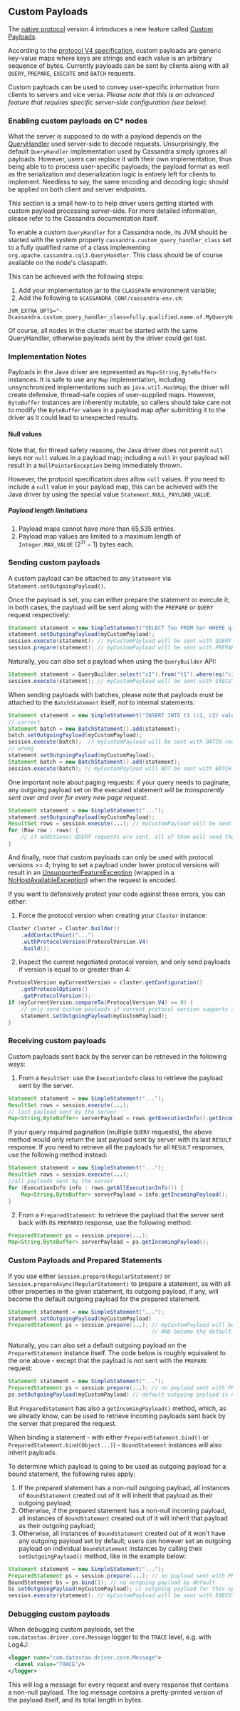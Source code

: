 ## Custom Payloads

The [native protocol](../native_protocol/) version 4 introduces a new feature called [Custom Payloads][CASSANDRA-8553].

According to the [protocol V4 specification][v4spec], custom payloads are generic key-value maps
where keys are strings and each value is an arbitrary sequence of bytes. Currently payloads 
can be sent by clients along with all `QUERY`, `PREPARE`, `EXECUTE` and `BATCH` requests.

Custom payloads can be used to convey user-specific information from clients to servers and vice versa.
_Please note that this is an advanced feature that requires specific server-side configuration (see below)._

### Enabling custom payloads on C* nodes

What the server is supposed to do with a payload depends on the [QueryHandler][qh] used server-side
to decode requests. Unsurprisingly, the default `QueryHandler` implementation used by Cassandra 
simply ignores all payloads. However, users can replace it with their own implementation,
thus being able to to process user-specific payloads; the payload format as well as
the serialization and deserialization logic is entirely left for clients to implement.
Needless to say, the same encoding and decoding logic should be applied on both client
and server endpoints.

This section is a small how-to to help driver users getting started with 
custom payload processing server-side. For more detailed information, 
please refer to the Cassandra documentation itself.

To enable a custom `QueryHandler` for a Cassandra node, its JVM should be
started with the system property `cassandra.custom_query_handler_class` set
to a fully qualified name of a class implementing `org.apache.cassandra.cql3.QueryHandler`.
This class should be of course available on the node's classpath.

This can be achieved with the following steps:

1. Add your implementation jar to the `CLASSPATH` environment variable;
2. Add the following to `$CASSANDRA_CONF/cassandra-env.sh`:

```
JVM_EXTRA_OPTS="-Dcassandra.custom_query_handler_class=fully.qualified.name.of.MyQueryHandler"
```

Of course, all nodes in the cluster *must* be started with the same QueryHandler, otherwise
payloads sent by the driver could get lost.

### Implementation Notes

Payloads in the Java driver are represented as `Map<String,ByteBuffer>` instances.
It is safe to use any `Map` implementation, including unsynchronized implementations 
such as `java.util.HashMap`; the driver will create defensive, thread-safe copies of
user-supplied maps. However, `ByteBuffer` instances are inherently mutable,
so callers should take care not to modify the `ByteBuffer` values in a payload map *after* submitting it 
to the driver as it could lead to unexpected results.

#### Null values

Note that, for thread safety reasons, the Java driver does not permit `null` keys nor `null` values in a payload map; 
including a `null` in your payload will result in a `NullPointerException` being immediately thrown.

However, the protocol specification *does* allow `null` values. If you need to include
a `null` value in your payload map, this can be achieved with the Java driver
by using the special value `Statement.NULL_PAYLOAD_VALUE`.

##### Payload length limitations

1. Payload maps cannot have more than 65,535 entries.
2. Payload map values are limited to a maximum length of `Integer.MAX_VALUE` (2<sup><small>31</small></sup> − 1) bytes each.

### Sending custom payloads

A custom payload can be attached to any `Statement` via `Statement.setOutgoingPayload()`.

Once the payload is set, you can either prepare the statement or execute it; 
in both cases, the payload will be sent along with the `PREPARE` or `QUERY` request respectively:

```java
Statement statement = new SimpleStatement("SELECT foo FROM bar WHERE qix = 1");
statement.setOutgoingPayload(myCustomPayload);
session.execute(statement); // myCustomPayload will be sent with QUERY request
session.prepare(statement); // myCustomPayload will be sent with PREPARE request
```

Naturally, you can also set a payload when using the `QueryBuilder` API:

```java
Statement statement = QueryBuilder.select("c2").from("t1").where(eq("c1", 1)).setOutgoingPayload(myCustomPayload);
session.execute(statement); // myCustomPayload will be sent with EXECUTE request
```

When sending payloads with batches, please note that payloads must be attached to the 
`BatchStatement` itself, *not* to internal statements:

```java
Statement statement = new SimpleStatement("INSERT INTO t1 (c1, c2) values ('foo', 'bar')")
// correct
Statement batch = new BatchStatement().add(statement);
batch.setOutgoingPayload(myCustomPayload);
session.execute(batch);  // myCustomPayload will be sent with BATCH request
// wrong
statement.setOutgoingPayload(myCustomPayload);
Statement batch = new BatchStatement().add(statement);
session.execute(batch); // myCustomPayload will NOT be sent with BATCH request
```

One important note about paging requests: if your query needs to paginate,
any outgoing payload set on the executed statement *will be transparently 
sent over and over for every new page request*.

```java
Statement statement = new SimpleStatement("...");
statement.setOutgoingPayload(myCustomPayload);
ResultSet rows = session.execute(...); // myCustomPayload will be sent with first QUERY request
for (Row row : rows) {
    // if additional QUERY requests are sent, all of them will send the same payload
}
```

And finally, note that custom payloads can only be used with protocol versions >= 4; 
trying to set a payload under lower protocol versions will result in 
an [UnsupportedFeatureException][ufe] (wrapped in a [NoHostAvailableException][nhae])
when the request is encoded.

If you want to defensively protect your code against these errors, you can either:

1) Force the protocol version when creating your `Cluster` instance:

```java
Cluster cluster = Cluster.builder()
    .addContactPoint("...")
    .withProtocolVersion(ProtocolVersion.V4)
    .build();
```

2) Inspect the current negotiated protocol version, and only send payloads if version is equal to or
greater than 4:

```java
ProtocolVersion myCurrentVersion = cluster.getConfiguration()
    .getProtocolOptions()
    .getProtocolVersion();
if (myCurrentVersion.compareTo(ProtocolVersion.V4) >= 0) {
    // only send custom payloads if current protocol version supports it
    statement.setOutgoingPayload(myCustomPayload);
}
```

### Receiving custom payloads
 
Custom payloads sent back by the server can be retrieved in the following ways:

1) From a `ResultSet`: use the `ExecutionInfo` class to retrieve the payload sent by the server.

```java
Statement statement = new SimpleStatement("...");
ResultSet rows = session.execute(...);
// last payload sent by the server
Map<String,ByteBuffer> serverPayload = rows.getExecutionInfo().getIncomingPayload();
```

If your query required pagination (multiple `QUERY` requests),
the above method would only return the last payload sent by server
with its last `RESULT` response. If you need to retrieve all the 
payloads for all `RESULT` responses, use the following method instead:

```java
Statement statement = new SimpleStatement("...");
ResultSet rows = session.execute(...);
//all payloads sent by the server
for (ExecutionInfo info : rows.getAllExecutionInfo()) {
    Map<String,ByteBuffer> serverPayload = info.getIncomingPayload();
}
```

2) From a `PreparedStatement`: to retrieve the payload that the server sent back
with its `PREPARED` response, use the following method:

```java
PreparedStatement ps = session.prepare(...);
Map<String,ByteBuffer> serverPayload = ps.getIncomingPayload();
```

### Custom Payloads and Prepared Statements

If you use either `Session.prepare(RegularStatement)` or `Session.prepareAsync(RegularStatement)`
to prepare a statement, as with all other properties in the given statement, its outgoing
payload, if any, will become the default outgoing payload for the prepared statement.

```java
Statement statement = new SimpleStatement("...");
statement.setOutgoingPayload(myCustomPayload)
PreparedStatement ps = session.prepare(...); // myCustomPayload will be sent with PREPARE request 
                                             // AND become the default outgoing payload
```

Naturally, you can also set a default outgoing payload on the `PreparedStatement` instance itself.
The code below is roughly equivalent to the one above - except that the payload is not sent
with the `PREPARE` request:

```java
Statement statement = new SimpleStatement("...");
PreparedStatement ps = session.prepare(...); // no payload sent with PREPARE request
ps.setOutgoingPayload(myCustomPayload) // default outgoing payload is now myCustomPayload
```

But `PreparedStatement` has also a `getIncomingPayload()` method, which, as we already know, 
can be used to retrieve incoming payloads sent back by the server that prepared the request.

When binding a statement - with either `PreparedStatement.bind()` or `PreparedStatement.bind(Object...)`) - 
`BoundStatement` instances will also inherit payloads.

To determine which payload is going to be used as outgoing payload for a bound statement,
the following rules apply:

1. If the prepared statement has a non-null outgoing payload, all instances of `BoundStatement`
   created out of it will inherit that payload as their outgoing payload;
2. Otherwise, if the prepared statement has a non-null incoming payload, all instances of `BoundStatement`
   created out of it will inherit that payload as their outgoing payload;
3. Otherwise, all instances of `BoundStatement` created out of it
   won't have any outgoing payload set by default; users can however set an outgoing payload on 
   individual `BoundStatement` instances by calling their `setOutgoingPayload()` method,
   like in the example below:
   
```java
Statement statement = new SimpleStatement("...");
PreparedStatement ps = session.prepare(...); // no payload sent with PREPARE request
BoundStatement bs = ps.bind(1); // no outgoing payload by default
bs.setOutgoingPayload(myCustomPayload); // outgoing payload for this specific statement
session.execute(statement); // myCustomPayload will be sent with EXECUTE request for this bound statement only
```

### Debugging custom payloads

When debugging custom payloads, set the `com.datastax.driver.core.Message` logger to the `TRACE` level, e.g. with Log4J:
                                                                                                              
```xml
<logger name="com.datastax.driver.core.Message">
  <level value="TRACE"/>
</logger>
```

This will log a message for every request and every response that contains a non-null payload. 
The log message contains a pretty-printed version of the payload itself, and its total length in bytes.

[CASSANDRA-8553]: https://issues.apache.org/jira/browse/CASSANDRA-8553
[v4spec]: https://github.com/apache/cassandra/blob/trunk/doc/native_protocol_v4.spec
[qh]: https://issues.apache.org/jira/browse/CASSANDRA-6659
[nhae]: http://docs.datastax.com/en/drivers/java/3.5/com/datastax/driver/core/exceptions/NoHostAvailableException.html
[chm]: https://docs.oracle.com/javase/8/docs/api/java/util/concurrent/ConcurrentHashMap.html
[immutablemap]: http://docs.guava-libraries.googlecode.com/git/javadoc/com/google/common/collect/ImmutableMap.html
[ufe]:http://docs.datastax.com/en/drivers/java/3.5/com/datastax/driver/core/exceptions/UnsupportedFeatureException.html

